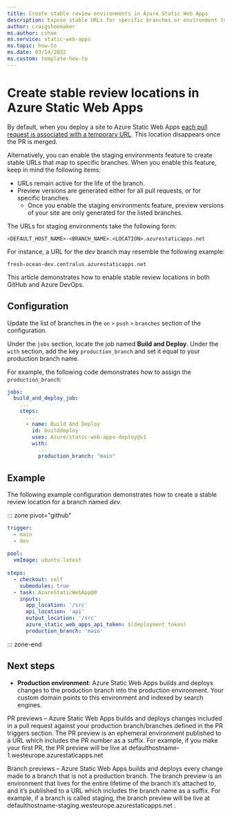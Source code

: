 ```yaml
---
title: Create stable review environments in Azure Static Web Apps
description: Expose stable URLs for specific branches or environment to evaluate changes in Azure Static Web Apps
author: craigshoemaker
ms.author: cshoe
ms.service: static-web-apps
ms.topic: how-to
ms.date: 03/14/2022
ms.custom: template-how-to
---
```


# Create stable review locations in Azure Static Web Apps

By default, when you deploy a site to Azure Static Web Apps [each pull request is associated with a temporary URL](review-publish-pull-requests.md). This location disappears once the PR is merged.

Alternatively, you can enable the staging environments feature to create stable URLs that map to specific branches. When you enable this feature, keep in mind the following items:

- URLs remain active for the life of the branch.
- Preview versions are generated either for all pull requests, or for specific branches.
  - Once you enable the staging environments feature, preview versions of your site are only generated for the listed branches.

The URLs for staging environments take the following form:

`<DEFAULT_HOST_NAME>-<BRANCH_NAME>.<LOCATION>.azurestaticapps.net`

For instance, a URL for the *dev* branch may resemble the following example:

`fresh-ocean-dev.centralus.azurestaticapps.net`

This article demonstrates how to enable stable review locations in both GitHub and Azure DevOps.

## Configuration

Update the list of branches in the `on` `>` `push` `>` `branches` section of the configuration.

Under the `jobs` section, locate the job named **Build and Deploy**. Under the `with` section, add the key `production_branch` and set it equal to your production branch name.

For example, the following code demonstrates how to assign the `production_branch`:

```yml
jobs: 
  build_and_deploy_job: 
    ...
    steps: 
      ...
      - name: Build And Deploy 
        id: builddeploy 
        uses: Azure/static-web-apps-deploy@v1 
        with: 
          ...
          production_branch: "main" 
```

## Example

The following example configuration demonstrates how to create a stable review location for a branch named *dev*.

::: zone pivot="github"

```yml
trigger: 
  - main
  - dev
 
pool: 
  vmImage: ubuntu-latest 
 
steps: 
  - checkout: self 
    submodules: true 
  - task: AzureStaticWebApp@0 
    inputs: 
      app_location: '/src' 
      api_location: 'api' 
      output_location: '/src' 
      azure_static_web_apps_api_token: $(deployment_token) 
      production_branch: 'main' 
```

::: zone-end

## Next steps

<!-- -->

- **Production environment**: Azure Static Web Apps builds and deploys changes to the production branch into the production environment. Your custom domain points to this environment and  indexed by search engines.

PR previews – Azure Static Web Apps builds and deploys changes included in a pull request against your production branch/branches defined in the PR triggers section. The PR preview is an ephemeral environment published to a URL which includes the PR number as a suffix. For example, if you make your first PR, the PR preview will be live at  defaulthostname-1.westeurope.azurestaticapps.net 

Branch previews – Azure Static Web Apps builds and deploys every change made to a branch that is not a production branch. The branch preview is an environment that lives for the entire lifetime of the branch it’s attached to, and it’s published to a URL which includes the branch name as a suffix. For example, if a branch is called staging, the branch preview will be live at defaulthostname-staging.westeurope.azurestaticapps.net . 
